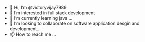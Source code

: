 - 👋 Hi, I’m @victoryvijay7989
- 👀 I’m interested in full stack development
- 🌱 I’m currently learning java ...
- 💞️ I’m looking to collaborate on software application desgin and development...
- 📫 How to reach me ...

<!---
victoryvijay7989/victoryvijay7989 is a ✨ special ✨ repository because its `README.md` (this file) appears on your GitHub profile.
You can click the Preview link to take a look at your changes.
--->
